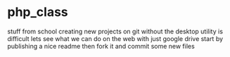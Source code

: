 # php_class
stuff from school
creating new projects on git without the desktop utility is difficult
lets see what we can do on the web with just google drive
start by publishing a nice readme
then fork it and commit some new files
